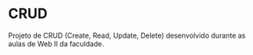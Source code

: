 # CRUD
 Projeto de CRUD (Create, Read, Update, Delete) desenvolvido durante as aulas de Web II da faculdade.
